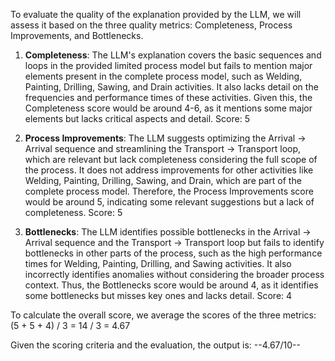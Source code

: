 To evaluate the quality of the explanation provided by the LLM, we will assess it based on the three quality metrics: Completeness, Process Improvements, and Bottlenecks.

1. **Completeness**: The LLM's explanation covers the basic sequences and loops in the provided limited process model but fails to mention major elements present in the complete process model, such as Welding, Painting, Drilling, Sawing, and Drain activities. It also lacks detail on the frequencies and performance times of these activities. Given this, the Completeness score would be around 4-6, as it mentions some major elements but lacks critical aspects and detail. Score: 5

2. **Process Improvements**: The LLM suggests optimizing the Arrival -> Arrival sequence and streamlining the Transport -> Transport loop, which are relevant but lack completeness considering the full scope of the process. It does not address improvements for other activities like Welding, Painting, Drilling, Sawing, and Drain, which are part of the complete process model. Therefore, the Process Improvements score would be around 5, indicating some relevant suggestions but a lack of completeness. Score: 5

3. **Bottlenecks**: The LLM identifies possible bottlenecks in the Arrival -> Arrival sequence and the Transport -> Transport loop but fails to identify bottlenecks in other parts of the process, such as the high performance times for Welding, Painting, Drilling, and Sawing activities. It also incorrectly identifies anomalies without considering the broader process context. Thus, the Bottlenecks score would be around 4, as it identifies some bottlenecks but misses key ones and lacks detail. Score: 4

To calculate the overall score, we average the scores of the three metrics: (5 + 5 + 4) / 3 = 14 / 3 = 4.67

Given the scoring criteria and the evaluation, the output is:
--4.67/10--